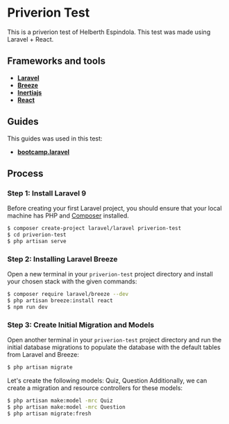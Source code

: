# Priverion Test

This is a priverion test of Helberth Espindola. This test was made using Laravel + React.

## Frameworks and tools

-   **[Laravel](https://laravel.com/docs/10.x)**
-   **[Breeze](https://github.com/laravel/breeze)**
-   **[Inertiajs](https://inertiajs.com/)**
-   **[React](https://react.dev/)**

## Guides

This guides was used in this test:

-   **[bootcamp.laravel](https://bootcamp.laravel.com/)**

## Process

### Step 1: Install Laravel 9

Before creating your first Laravel project, you should ensure that your local machine has PHP and [Composer](https://getcomposer.org/) installed.

```sh
$ composer create-project laravel/laravel priverion-test
$ cd priverion-test
$ php artisan serve
```

### Step 2: Installing Laravel Breeze

Open a new terminal in your `priverion-test` project directory and install your chosen stack with the given commands:

```sh
$ composer require laravel/breeze --dev
$ php artisan breeze:install react
$ npm run dev
```

### Step 3: Create Initial Migration and Models

Open another terminal in your `priverion-test` project directory and run the initial database migrations to populate the database with the default tables from Laravel and Breeze:

```sh
$ php artisan migrate
```

Let's create the following models: Quiz, Question
Additionally, we can create a migration and resource controllers for these models:

```sh
$ php artisan make:model -mrc Quiz
$ php artisan make:model -mrc Question
$ php artisan migrate:fresh
```
